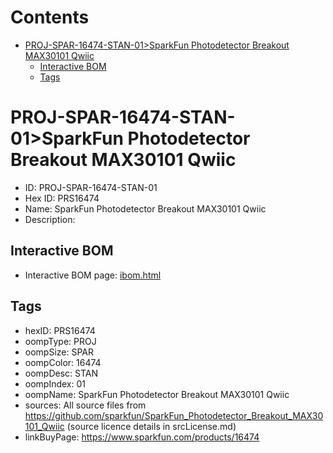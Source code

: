 



Contents
========

* [PROJ-SPAR-16474-STAN-01>SparkFun Photodetector Breakout MAX30101 Qwiic](#proj-spar-16474-stan-01sparkfun-photodetector-breakout-max30101-qwiic)
	* [Interactive BOM](#interactive-bom)
	* [Tags](#tags)

# PROJ-SPAR-16474-STAN-01>SparkFun Photodetector Breakout MAX30101 Qwiic

- ID: PROJ-SPAR-16474-STAN-01
- Hex ID: PRS16474
- Name: SparkFun Photodetector Breakout MAX30101 Qwiic
- Description: 

## Interactive BOM

- Interactive BOM page: [ibom.html](kicad/bom/ibom.html)

## Tags

- hexID: PRS16474
- oompType: PROJ
- oompSize: SPAR
- oompColor: 16474
- oompDesc: STAN
- oompIndex: 01
- oompName: SparkFun Photodetector Breakout MAX30101 Qwiic
- sources: All source files from https://github.com/sparkfun/SparkFun_Photodetector_Breakout_MAX30101_Qwiic (source licence details in srcLicense.md)
- linkBuyPage: https://www.sparkfun.com/products/16474
